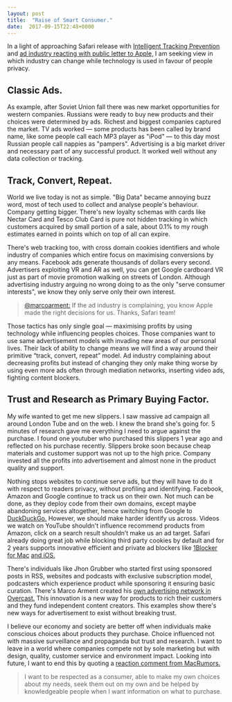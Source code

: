 ```yaml
---
layout: post
title:  "Raise of Smart Consumer."
date:  2017-09-15T22:48+0000
---
```


In a light of approaching Safari release with [Intelligent Tracking Prevention][1] and [ad industry reacting with public letter to Apple,][2] I am seeking view in which industry can change while technology is used in favour of people privacy.

## Classic Ads.
As example, after Soviet Union fall there was new market opportunities for western companies. Russians were ready to buy new products and their choices were determined by ads. Richest and biggest companies captured the market. TV ads worked — some products has been called by brand name, like some people call each MP3 player as "iPod" — to this day most Russian people call nappies as "pampers". Advertising is a big market driver and necessary part of any successful product. It worked well without any data collection or tracking.

## Track, Convert, Repeat.
World we live today is not as simple. "Big Data" became 
annoying buzz word, most of tech used to collect and analyse people's behaviour. Company getting bigger. There's new loyalty schemas with cards like Nectar Card and Tesco Club Card is pure not hidden tracking in which customers acquired by small portion of a sale, about 0.1% to my rough estimates earned in points which on top of all can expire.

There's web tracking too, with cross domain cookies identifiers and whole industry of companies which entire focus on maximising conversions by any means. Facebook ads generate thousands of dollars every second. Advertisers exploiting VR and AR as well, you can get Google cardboard VR just as part of movie promotion walking on streets of London. Although advertising industry arguing no wrong doing to as the only "serve consumer interests", we know they only serve only their own interest. 

> [@marcoarment:][3] If the ad industry is complaining, you know Apple made the right decisions for us. Thanks, Safari team!

Those tactics has only single goal — maximising profits by using technology while influencing peoples choices. Those companies want to use same advertisement models with invading new areas of our personal lives. Their lack of ability to change means we will find a way around their primitive “track, convert, repeat” model. Ad industry complaining about decreasing profits but instead of changing they only make thing worse by using even more ads often through mediation networks, inserting video ads, fighting content blockers.

## Trust and Research as Primary Buying Factor.
My wife wanted to get me new slippers. I saw massive ad campaign all around London Tube and on the web. I knew the brand she's going for. 5 minutes of research gave me everything I need to argue against the purchase. I found one youtuber who purchased this slippers 1 year ago and reflected on his purchase recently. Slippers broke soon because cheap materials and customer support was not up to the high price. Company invested all the profits into advertisement and almost none in the product quality and support.

Nothing stops websites to continue serve ads, but they will have to do it with respect to readers privacy, without profiling and identifying. Facebook, Amazon and Google continue to track us on their own. Not much can be done, as they deploy code from their own domains, except maybe abandoning services altogether, hence switching from Google to [DuckDuckGo.][4] However, we should make harder identify us across. Videos we watch on YouTube shouldn't influence recommend products from Amazon, click on a search result shouldn’t make us an ad target. Safari already doing great job while blocking third party cookies by default and for 2 years supports innovative efficient and private  ad blockers like [1Blocker for Mac][5] [and iOS.][6]

There's individuals like Jhon Grubber who started first using sponsored posts in RSS, websites and podcasts with exclusive subscription model, podcasters which experience product while sponsoring it ensuring basic curation. There's Marco Arment created his [own advertising network in Overcast.][7] This innovation is a new way for products to rich their customers and they fund independent content creators. This examples show there's new ways for advertisement to exist without breaking trust.

I believe our economy and society are better off when individuals make conscious choices about products they purchase. Choice influenced not with massive surveillance and propaganda but trust and research. I want to leave in a world where companies compete not by sole marketing but with design, quality,  customer service and environment impact. Looking into future, I want to end this by quoting a [reaction comment from MacRumors.][8]

> I want to be respected as a consumer, able to make my own choices about my needs, seek them out on my own and be helped by knowledgeable people when I want information on what to purchase. 


[1]:	https://webkit.org/blog/7675/intelligent-tracking-prevention/
[2]:	http://www.adweek.com/digital/qa-newyorker-com-editor-michael-luo-talks-readership-revenue-and-the-mooch/
[3]:	https://twitter.com/marcoarment/status/908764314231853056
[4]:	https://duckduckgo.com/
[5]:	https://itunes.apple.com/gb/app/1blocker-better-than-just-an-adblock/id1107421413?mt=12&uo=4&at=1010l4GJ
[6]:	https://itunes.apple.com/gb/app/1blocker/id1025729002?mt=8&uo=4&at=1010l4GJ
[7]:	https://overcast.fm/account/buy_ad
[8]:	https://forums.macrumors.com/posts/25034304